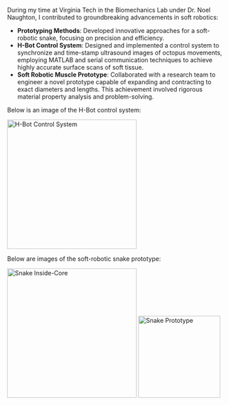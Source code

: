 During my time at Virginia Tech in the Biomechanics Lab under Dr. Noel Naughton, I contributed to groundbreaking advancements in soft robotics:

- **Prototyping Methods**: Developed innovative approaches for a soft-robotic snake, focusing on precision and efficiency.
- **H-Bot Control System**: Designed and implemented a control system to synchronize and time-stamp ultrasound images of octopus movements, employing MATLAB and serial communication techniques to achieve highly accurate surface scans of soft tissue.
- **Soft Robotic Muscle Prototype**: Collaborated with a research team to engineer a novel prototype capable of expanding and contracting to exact diameters and lengths. This achievement involved rigorous material property analysis and problem-solving.

Below is an image of the H-Bot control system:

<img src="https://github.com/user-attachments/assets/a4e390ac-45d0-4779-a1ff-93fd03fab4b8" alt="H-Bot Control System" width="300px">


Below are images of the soft-robotic snake prototype:

<img src="https://github.com/user-attachments/assets/90475b4f-2657-49d9-ba38-54d53992b05e" alt="Snake Inside-Core" width="300px">

<img src="https://github.com/user-attachments/assets/05139e00-f56f-4702-8a57-734617ed7934" alt="Snake Prototype" width="190px">
